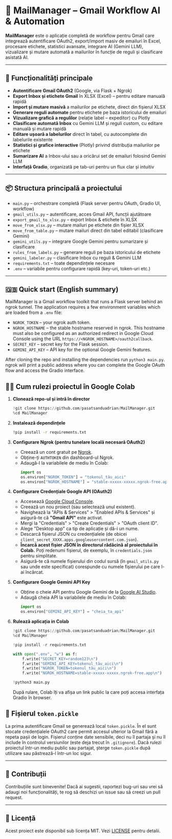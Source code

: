 # 📧 MailManager – Gmail Workflow AI & Automation

**MailManager** este o aplicație completă de workflow pentru Gmail care integrează autentificare OAuth2, export/import masiv de emailuri în Excel, procesare etichete, statistici avansate, integrare AI (Gemini LLM), vizualizare și mutare automată a mailurilor în funcție de reguli și clasificare asistată AI.

---

## 🚀 Funcționalități principale

- **Autentificare Gmail OAuth2** (Google, via Flask + Ngrok)
- **Export Inbox și etichete Gmail** în XLSX (Excel) – pentru editare manuală rapidă
- **Import și mutare masivă** a mailurilor pe etichete, direct din fișierul XLSX
- **Generare reguli automate** pentru etichete pe baza istoricului de emailuri
- **Vizualizare grafică a regulilor** (relație label – expeditor) cu Plotly
- **Clasificare automată Inbox** cu Gemini LLM și reguli custom, cu editare manuală și mutare rapidă
- **Editare ușoară a labelurilor** direct în tabel, cu autocomplete din labelurile existente
- **Statistici și grafice interactive** (Plotly) privind distribuția mailurilor pe etichete
- **Sumarizare AI** a Inbox-ului sau a oricărui set de emailuri folosind Gemini LLM
- **Interfață Gradio**, organizată pe tab-uri pentru un flux clar și intuitiv

---

## 📦 Structura principală a proiectului

- `main.py` – orchestrare completă (Flask server pentru OAuth, Gradio UI, workflow)
- `gmail_utils.py` – autentificare, acces Gmail API, funcții ajutătoare
- `export_gmail_to_xlsx.py` – export Inbox & etichete în XLSX
- `move_from_xlsx.py` – mutare mailuri pe etichete din fișier XLSX
- `move_from_table.py` – mutare mailuri direct din tabel editabil (clasificare Gemini)
- `gemini_utils.py` – integrare Google Gemini pentru sumarizare și clasificare
- `rules_from_labels.py` – generare reguli pe baza istoricului de etichete
- `gemini_labeler.py` – clasificare Inbox cu reguli & Gemini LLM
- `requirements.txt` – toate dependințele necesare
- `.env` – variabile pentru configurare rapidă (key-uri, token-uri etc.)

---

## 🇬🇧 Quick start (English summary)

MailManager is a Gmail workflow toolkit that runs a Flask server behind an
ngrok tunnel. The application requires a few environment variables which are
loaded from a `.env` file:

- `NGROK_TOKEN` – your ngrok auth token.
- `NGROK_HOSTNAME` – the stable hostname reserved in ngrok. This hostname must
  also be configured as an authorized redirect in Google Cloud Console using the
  URL `https://<NGROK_HOSTNAME>/oauth2callback`.
- `SECRET_KEY` – secret key for the Flask session.
- `GEMINI_API_KEY` – API key for the optional Google Gemini features.

After cloning the repo and installing the dependencies run `python3 main.py`.
ngrok will print a public address where you can complete the Google OAuth flow
and access the Gradio interface.

## 🧑‍💻 Cum rulezi proiectul în Google Colab

1.  **Clonează repo-ul și intră în director**
    ```python
    !git clone https://github.com/pasatsanduadrian/MailManager.git
    %cd MailManager
    ```

2.  **Instalează dependințele**
    ```bash
    !pip install -r requirements.txt
    ```

3.  **Configurare Ngrok (pentru tunelare locală necesară OAuth2)**
    * Creează un cont gratuit pe [Ngrok](https://ngrok.com/).
    * Obține-ți `AUTHTOKEN` din dashboard-ul Ngrok.
    * Adaugă-l la variabilele de mediu în Colab:
      ```python
      import os
      os.environ["NGROK_TOKEN"] = "tokenul_tău_aici"
      os.environ["NGROK_HOSTNAME"] = "stable-xxxxx-xxxxx.ngrok-free.app"
      ```
       
4.  **Configurare Credențiale Google API (OAuth2)**
    * Accesează [Google Cloud Console](https://console.cloud.google.com/).
    * Creează un nou proiect (sau selectează unul existent).
    * Navighează la "APIs & Services" > "Enabled APIs & Services" și asigură-te că **"Gmail API"** este activat.
    * Mergi la "Credentials" > "Create Credentials" > "OAuth client ID".
    * Alege "Desktop app" ca tip de aplicație și dă-i un nume.
    * Descarcă fișierul JSON cu credențialele (de obicei `client_secret_XXXX.apps.googleusercontent.com.json`).
    * **Încarcă acest fișier JSON în directorul rădăcină al proiectului în Colab.** Poți redenumi fișierul, de exemplu, în `credentials.json` pentru simplitate.
    * Asigură-te că numele fișierului din codul sursă (în `gmail_utils.py` sau unde este specificat) corespunde cu numele fișierului pe care l-ai încărcat.

5.  **Configurare Google Gemini API Key**
    * Obține o cheie API pentru Google Gemini de la [Google AI Studio](https://aistudio.google.com/app/apikey).
    * Adaugă cheia API la variabilele de mediu în Colab:
      ```python
      import os
      os.environ["GEMINI_API_KEY"] = "cheia_ta_api"
      ```
    
6.  **Rulează aplicația in Colab**
    ```python
    !git clone https://github.com/pasatsanduadrian/MailManager.git
    %cd MailManager
    
    !pip install -r requirements.txt
    
    with open(".env", "w") as f:
        f.write("SECRET_KEY=random123\n")
        f.write("GEMINI_API_KEY=tokenul_tău_aici\n")
        f.write("NGROK_TOKEN=tokenul_tău_aici\n")
        f.write("NGROK_HOSTNAME=stable-xxxxx-xxxxx.ngrok-free.app\n")
    
    !python3 main.py

    ```
    După rulare, Colab îți va afișa un link public la care poți accesa interfața Gradio în browser.

## 🔐 Fișierul `token.pickle`

La prima autentificare Gmail se generează local `token.pickle`. În el sunt stocate credențialele OAuth2 care permit accesul ulterior la Gmail fără a repeta pașii de login.
Fișierul conține date sensibile, deci nu îl partaja și nu îl include în controlul versiunilor (este deja trecut în `.gitignore`).
Dacă rulezi proiectul într-un mediu public sau partajat, șterge `token.pickle` după utilizare sau păstrează-l într-un loc sigur.

---

## 🤝 Contribuții

Contribuțiile sunt binevenite! Dacă ai sugestii, raportezi bug-uri sau vrei să adaugi noi funcționalități, te rog să deschizi un issue sau să creezi un pull request.

---

## 📜 Licență

Acest proiect este disponibil sub licența MIT. Vezi [LICENSE](LICENSE) pentru detalii.
